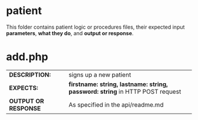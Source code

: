 # patient 
This folder contains patient logic or procedures files, their expected input **parameters**, **what they do**, and **output or response**.
  
# add.php
|   |   |
|---|---|
| **DESCRIPTION:**  | signs up a new patient  |
| **EXPECTS:**  |  **firstname: string, lastname: string, password: string** in HTTP POST request |
| **OUTPUT OR RESPONSE** | As specified in the api/readme.md   |    
  
  

